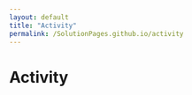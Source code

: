 ```yaml
---
layout: default
title: "Activity"
permalink: /SolutionPages.github.io/activity
---
```


<h1> Activity </h1>